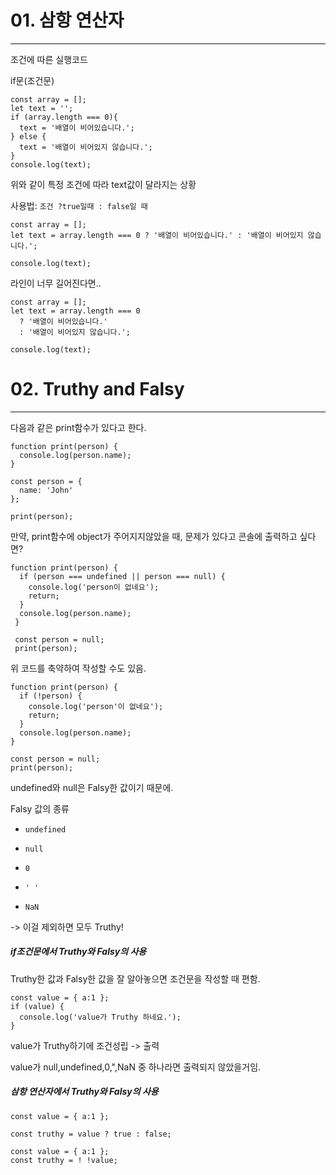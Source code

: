 # 01. 삼항 연산자
---
조건에 따른 실행코드

if문(조건문)
```
const array = [];
let text = '';
if (array.length === 0){
  text = '배열이 비어있습니다.';
} else {
  text = '배열이 비어있지 않습니다.';
}
console.log(text);
```
위와 같이 특정 조건에 따라 text값이 달라지는 상황

사용법: `조건 ?true일때 : false일 때` 
```
const array = [];
let text = array.length === 0 ? '배열이 비어있습니다.' : '배열이 비어있지 않습니다.';

console.log(text);
```
라인이 너무 길어진다면..
```
const array = [];
let text = array.length === 0
  ? '배열이 비어있습니다.'
  : '배열이 비어있지 않습니다.';
 
console.log(text);
```
# 02. Truthy and Falsy 
---
다음과 같은 print함수가 있다고 한다. 
```
function print(person) {
  console.log(person.name);
}

const person = {
  name: 'John'
};

print(person); 
```
만약, print함수에 object가 주어지지않았을 때, 문제가 있다고 콘솔에 출력하고 싶다면? 
```
function print(person) {
  if (person === undefined || person === null) {
    console.log('person이 없네요');
    return;
  }
  console.log(person.name);
 }
 
 const person = null;
 print(person);
 ```
 위 코드를 축약하여 작성할 수도 있음.
 ```
 function print(person) {
   if (!person) {
     console.log('person'이 없네요');
     return;
   }
   console.log(person.name);
 }
 
 const person = null;
 print(person);
 ```
 undefined와 null은 Falsy한 값이기 때문에. 
 
Falsy 값의 종류
 
+ `undefined`
 
+ `null`
 
+ `0`
 
+ `' '`

+ `NaN`

-> 이걸 제외하면 모두 Truthy! 

##### if조건문에서 Truthy와 Falsy의 사용
Truthy한 값과 Falsy한 값을 잘 알아놓으면 조건문을 작성할 때 편함. 
```
const value = { a:1 };
if (value) { 
  console.log('value가 Truthy 하네요.');
}
```
value가 Truthy하기에 조건성립 -> 출력 

value가 null,undefined,0,",NaN 중 하나라면 출력되지 않았을거임. 
##### 삼항 연산자에서 Truthy와 Falsy의 사용
```
const value = { a:1 };

const truthy = value ? true : false;
```
```
const value = { a:1 };
const truthy = ! !value;
```





































